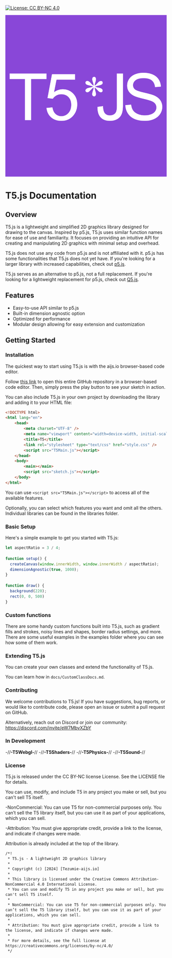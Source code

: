 [![License: CC BY-NC 4.0](https://img.shields.io/badge/License-CC%20BY--NC%204.0-lightgrey.svg)](https://creativecommons.org/licenses/by-nc/4.0/)

![T5 Logo](cover.png)

# T5.js Documentation

## Overview

T5.js is a lightweight and simplified 2D graphics library designed for drawing to the canvas. Inspired by p5.js, T5.js uses similar function names for ease of use and familiarity. It focuses on providing an intuitive API for creating and manipulating 2D graphics with minimal setup and overhead.

T5.js does not use any code from p5.js and is not affiliated with it. p5.js has some functionalities that T5.js does not yet have. If you're looking for a larger library with increased capabilities, check out [p5.js](https://github.com/processing/p5.js/tree/main).

T5.js serves as an alternative to p5.js, not a full replacement. If you're looking for a lightweight replacement for p5.js, check out [Q5.js](https://github.com/quinton-ashley/q5.js).

## Features

- Easy-to-use API similar to p5.js
- Built-in dimension agnostic option
- Optimized for performance
- Modular design allowing for easy extension and customization

## Getting Started

### Installation

The quickest way to start using T5.js is with the aijs.io browser-based code editor.

Follow [this link](https://aijs.io/editor?user=aijs&project=T5JS) to open this entire GitHub repository in a browser-based code editor. Then, simply press the play button to see your sketch in action.

You can also include T5.js in your own project by downloading the library and adding it to your HTML file:

```html
<!DOCTYPE html>
<html lang="en">
    <head>
        <meta charset="UTF-8" />
        <meta name="viewport" content="width=device-width, initial-scale=1.0" />
        <title>T5</title>
        <link rel="stylesheet" type="text/css" href="style.css" />
        <script src="T5Main.js"></script>
    </head>
    <body>
        <main></main>
        <script src="sketch.js"></script>
    </body>
</html>

```
You can use `<script src="T5Main.js"></script>` to access all of the available features.

Optionally, you can select which features you want and omit all the others. Individual libraries can be found in the libraries folder.


### Basic Setup

Here's a simple example to get you started with T5.js:

```js
let aspectRatio = 3 / 4;

function setup() {
  createCanvas(window.innerWidth, window.innerWidth / aspectRatio);
  dimensionAgnostic(true, 1000);
}

function draw() {
  background(220);
  rect(0, 0, 500)
}
```
### Custom functions

There are some handy custom functions built into T5.js, such as gradient fills and strokes, noisy lines and shapes, border radius settings, and more. There are some useful examples in the examples folder where you can see how some of them work.

### Extending T5.js

You can create your own classes and extend the functionality of T5.js.

You can learn how in `docs/CustomClassDocs.md`.

### Contributing

We welcome contributions to T5.js! If you have suggestions, bug reports, or would like to contribute code, please open an issue or submit a pull request on GitHub.

Alternatively, reach out on Discord or join our community: https://discord.com/invite/eW7MbvXZbY

### In Development

-//********************************-T5Webgl-********************************//
-//********************************-T5Shaders-********************************//
-//********************************-T5Physics-********************************//
-//********************************-T5Sound-********************************//

### License

T5.js is released under the CC BY-NC license License. See the LICENSE file for details.

You can use, modify, and include T5 in any project you make or sell, but you can't sell T5 itself.

-NonCommercial: You can use T5 for non-commercial purposes only. You can’t sell the T5 library itself, but you can use it as part of your applications, which you can sell.

-Attribution: You must give appropriate credit, provide a link to the license, and indicate if changes were made.

Attribution is already included at the top of the library.

```
/*!
 * T5.js - A lightweight 2D graphics library
 * 
 * Copyright (c) [2024] [Tezumie-aijs.io]
 * 
 * This library is licensed under the Creative Commons Attribution-NonCommercial 4.0 International License.
 * You can use and modify T5 in any project you make or sell, but you can't sell T5 itself.
 * 
 * NonCommercial: You can use T5 for non-commercial purposes only. You can’t sell the T5 library itself, but you can use it as part of your applications, which you can sell.
 * 
 * Attribution: You must give appropriate credit, provide a link to the license, and indicate if changes were made.
 * 
 * For more details, see the full license at https://creativecommons.org/licenses/by-nc/4.0/
 */
 ```








